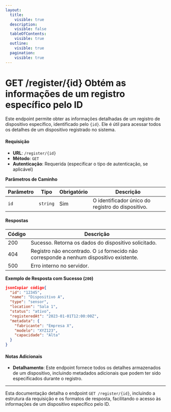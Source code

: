 ```yaml
---
layout:
  title:
    visible: true
  description:
    visible: false
  tableOfContents:
    visible: true
  outline:
    visible: true
  pagination:
    visible: true
---
```


# GET /register/{id} Obtém as informações de um registro específico pelo ID

Este endpoint permite obter as informações detalhadas de um registro de dispositivo específico, identificado pelo `{id}`. Ele é útil para acessar todos os detalhes de um dispositivo registrado no sistema.

#### Requisição

* **URL**: `/register/{id}`
* **Método**: `GET`
* **Autenticação**: Requerida (especificar o tipo de autenticação, se aplicável)

**Parâmetros de Caminho**

| Parâmetro | Tipo     | Obrigatório | Descrição                                         |
| --------- | -------- | ----------- | ------------------------------------------------- |
| `id`      | `string` | Sim         | O identificador único do registro do dispositivo. |

#### Respostas

| Código | Descrição                                                                                 |
| ------ | ----------------------------------------------------------------------------------------- |
| 200    | Sucesso. Retorna os dados do dispositivo solicitado.                                      |
| 404    | Registro não encontrado. O `id` fornecido não corresponde a nenhum dispositivo existente. |
| 500    | Erro interno no servidor.                                                                 |

**Exemplo de Resposta com Sucesso (`200`)**

```json
jsonCopiar código{
  "id": "12345",
  "name": "Dispositivo A",
  "type": "sensor",
  "location": "Sala 1",
  "status": "ativo",
  "registeredAt": "2023-01-01T12:00:00Z",
  "metadata": {
    "fabricante": "Empresa X",
    "modelo": "XYZ123",
    "capacidade": "Alta"
  }
}
```

#### Notas Adicionais

* **Detalhamento**: Este endpoint fornece todos os detalhes armazenados de um dispositivo, incluindo metadados adicionais que podem ter sido especificados durante o registro.

***

Esta documentação detalha o endpoint `GET /register/{id}`, incluindo a estrutura da requisição e os formatos de resposta, facilitando o acesso às informações de um dispositivo específico pelo ID.
